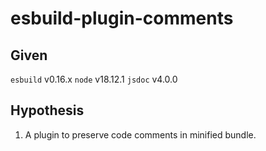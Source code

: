 # esbuild-plugin-comments

## Given

`esbuild` v0.16.x
`node` v18.12.1
`jsdoc` v4.0.0

## Hypothesis

1. A plugin to preserve code comments in minified bundle.
